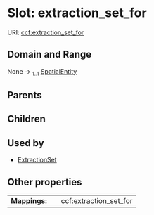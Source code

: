 
# Slot: extraction_set_for




URI: [ccf:extraction_set_for](http://purl.org/ccf/extraction_set_for)


## Domain and Range

None &#8594;  <sub>1..1</sub> [SpatialEntity](SpatialEntity.md)

## Parents


## Children


## Used by

 * [ExtractionSet](ExtractionSet.md)

## Other properties

|  |  |  |
| --- | --- | --- |
| **Mappings:** | | ccf:extraction_set_for |

